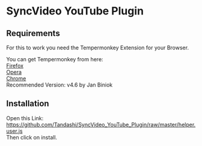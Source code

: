 # SyncVideo YouTube Plugin
## Requirements
For this to work you need the Tempermonkey Extension for your Browser.

You can get Tempermonkey from here:  
[Firefox](https://addons.mozilla.org/en-US/firefox/addon/tampermonkey/)  
[Opera](https://addons.opera.com/en/extensions/details/tampermonkey-beta/)  
[Chrome](https://chrome.google.com/webstore/detail/tampermonkey/dhdgffkkebhmkfjojejmpbldmpobfkfo)  
Recommended Version: v4.6 by Jan Biniok

## Installation
Open this Link: https://github.com/Tandashi/SyncVideo_YouTube_Plugin/raw/master/helper.user.js  
Then click on install.

